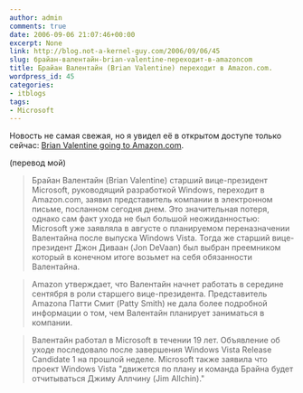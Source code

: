 ```yaml
---
author: admin
comments: true
date: 2006-09-06 21:07:46+00:00
excerpt: None
link: http://blog.not-a-kernel-guy.com/2006/09/06/45
slug: брайан-валентайн-brian-valentine-переходит-в-amazoncom
title: Брайан Валентайн (Brian Valentine) переходит в Amazon.com.
wordpress_id: 45
categories:
- itblogs
tags:
- Microsoft
---
```


Новость не самая свежая, но я увидел её в открытом доступе только сейчас: [Brian Valentine going to Amazon.com](http://blog.seattlepi.nwsource.com/microsoft/archives/106455.asp).

(перевод мой)

> Брайан Валентайн (Brian Valentine) старший вице-президент Microsoft, руководящий разработкой Windows, переходит в Amazon.com, заявил представитель компании в электронном письме, посланном сегодня днем. Это значительная потеря, однако сам факт ухода не был большой неожиданностью: Microsoft уже заявляла в августе о планируемом переназначении Валентайна после выпуска Windows Vista. Тогда же старший вице-президент Джон Диваан (Jon DeVaan) был выбран преемником который в конечном итоге возьмет на себя обязанности Валентайна.

> Amazon утверждает, что Валентайн начнет работать в середине сентября в роли старшего вице-президента. Представитель Amazona Патти Смит (Patty Smith) не дала более подробной информации о том, чем Валентайн планирует заниматься в компании.

> Валентайн работал в Microsoft в течении 19 лет. Объявление об уходе последовало после завершения Windows Vista Release Candidate 1 на прошлой неделе. Microsoft также заявила что проект Windows Vista "движется по плану и команда Брайна будет отчитываться Джиму Аллчину (Jim Allchin)."
